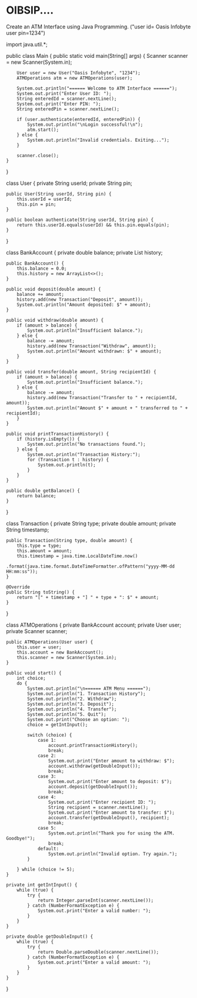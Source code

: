 # OIBSIP....
Create an ATM Interface using Java Programming. ("user id= Oasis Infobyte    user pin=1234")

import java.util.*;


public class Main {
    public static void main(String[] args) {
        Scanner scanner = new Scanner(System.in);

        User user = new User("Oasis Infobyte", "1234");
        ATMOperations atm = new ATMOperations(user);

        System.out.println("====== Welcome to ATM Interface ======");
        System.out.print("Enter User ID: ");
        String enteredId = scanner.nextLine();
        System.out.print("Enter PIN: ");
        String enteredPin = scanner.nextLine();

        if (user.authenticate(enteredId, enteredPin)) {
            System.out.println("\nLogin successful!\n");
            atm.start();
        } else {
            System.out.println("Invalid credentials. Exiting...");
        }

        scanner.close();
    }
}


class User {
    private String userId;
    private String pin;

    public User(String userId, String pin) {
        this.userId = userId;
        this.pin = pin;
    }

    public boolean authenticate(String userId, String pin) {
        return this.userId.equals(userId) && this.pin.equals(pin);
    }
}


class BankAccount {
    private double balance;
    private List<Transaction> history;

    public BankAccount() {
        this.balance = 0.0;
        this.history = new ArrayList<>();
    }

    public void deposit(double amount) {
        balance += amount;
        history.add(new Transaction("Deposit", amount));
        System.out.println("Amount deposited: $" + amount);
    }

    public void withdraw(double amount) {
        if (amount > balance) {
            System.out.println("Insufficient balance.");
        } else {
            balance -= amount;
            history.add(new Transaction("Withdraw", amount));
            System.out.println("Amount withdrawn: $" + amount);
        }
    }

    public void transfer(double amount, String recipientId) {
        if (amount > balance) {
            System.out.println("Insufficient balance.");
        } else {
            balance -= amount;
            history.add(new Transaction("Transfer to " + recipientId, amount));
            System.out.println("Amount $" + amount + " transferred to " + recipientId);
        }
    }

    public void printTransactionHistory() {
        if (history.isEmpty()) {
            System.out.println("No transactions found.");
        } else {
            System.out.println("Transaction History:");
            for (Transaction t : history) {
                System.out.println(t);
            }
        }
    }

    public double getBalance() {
        return balance;
    }
}


class Transaction {
    private String type;
    private double amount;
    private String timestamp;

    public Transaction(String type, double amount) {
        this.type = type;
        this.amount = amount;
        this.timestamp = java.time.LocalDateTime.now()
                .format(java.time.format.DateTimeFormatter.ofPattern("yyyy-MM-dd HH:mm:ss"));
    }

    @Override
    public String toString() {
        return "[" + timestamp + "] " + type + ": $" + amount;
    }
}


class ATMOperations {
    private BankAccount account;
    private User user;
    private Scanner scanner;

    public ATMOperations(User user) {
        this.user = user;
        this.account = new BankAccount();
        this.scanner = new Scanner(System.in);
    }

    public void start() {
        int choice;
        do {
            System.out.println("\n====== ATM Menu ======");
            System.out.println("1. Transaction History");
            System.out.println("2. Withdraw");
            System.out.println("3. Deposit");
            System.out.println("4. Transfer");
            System.out.println("5. Quit");
            System.out.print("Choose an option: ");
            choice = getIntInput();

            switch (choice) {
                case 1:
                    account.printTransactionHistory();
                    break;
                case 2:
                    System.out.print("Enter amount to withdraw: $");
                    account.withdraw(getDoubleInput());
                    break;
                case 3:
                    System.out.print("Enter amount to deposit: $");
                    account.deposit(getDoubleInput());
                    break;
                case 4:
                    System.out.print("Enter recipient ID: ");
                    String recipient = scanner.nextLine();
                    System.out.print("Enter amount to transfer: $");
                    account.transfer(getDoubleInput(), recipient);
                    break;
                case 5:
                    System.out.println("Thank you for using the ATM. Goodbye!");
                    break;
                default:
                    System.out.println("Invalid option. Try again.");
            }

        } while (choice != 5);
    }

    private int getIntInput() {
        while (true) {
            try {
                return Integer.parseInt(scanner.nextLine());
            } catch (NumberFormatException e) {
                System.out.print("Enter a valid number: ");
            }
        }
    }

    private double getDoubleInput() {
        while (true) {
            try {
                return Double.parseDouble(scanner.nextLine());
            } catch (NumberFormatException e) {
                System.out.print("Enter a valid amount: ");
            }
        }
    }
}
